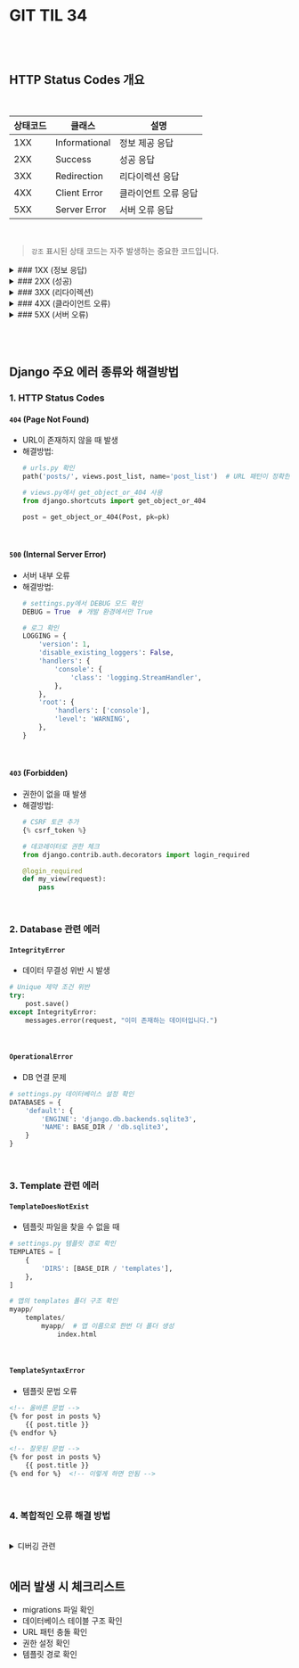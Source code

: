 # GIT TIL 34

<br><br>

## HTTP Status Codes 개요

<br>

| 상태코드 | 클래스 | 설명 |
|---------|--------|------|
| 1XX | Informational | 정보 제공 응답 |
| 2XX | Success | 성공 응답 |
| 3XX | Redirection | 리다이렉션 응답 |
| 4XX | Client Error | 클라이언트 오류 응답 |
| 5XX | Server Error | 서버 오류 응답 |

<br>

> `강조` 표시된 상태 코드는 자주 발생하는 중요한 코드입니다.



<details>
<summary>### 1XX (정보 응답)</summary>

| 상태코드 | 이름 | 설명 |
|---------|------|------|
| 100 | Continue | 클라이언트가 계속 요청을 이어가도 좋음 |
| 101 | Switching Protocols | 프로토콜을 전환하겠다는 응답 |
| 102 | Processing | 서버가 요청을 처리 중이나 아직 완료되지 않음 |

</details>

<details>
<summary>### 2XX (성공)</summary>

| 상태코드 | 이름 | 설명 |
|---------|------|------|
| `200` | OK | 요청 성공 |
| `201` | Created | 요청 성공 및 새로운 리소스 생성 |
| `204` | No Content | 요청 성공했지만 반환할 콘텐츠 없음 |

</details>

<details>
<summary>### 3XX (리다이렉션)</summary>

| 상태코드 | 이름 | 설명 |
|---------|------|------|
| `301` | Moved Permanently | 요청한 리소스의 URI 영구 변경 |
| `302` | Found | 요청한 리소스의 URI 일시적 변경 |
| `303` | See Other | 다른 위치로 요청하라는 응답 |
| 304 | Not Modified | 요청한 리소스가 수정되지 않음 |
| `307` | Temporary Redirect | 임시 리다이렉션 |

</details>

<details>
<summary>### 4XX (클라이언트 오류)</summary>

| 상태코드 | 이름 | 설명 |
|---------|------|------|
| `400` | Bad Request | 잘못된 요청 구문 |
| `401` | Unauthorized | 인증 필요 |
| `403` | Forbidden | 권한 없음 |
| `404` | Not Found | 리소스를 찾을 수 없음 |
| 405 | Method Not Allowed | 허용되지 않은 HTTP 메서드 |
| 409 | Conflict | 리소스 상태의 충돌 |
| 429 | Too Many Requests | 너무 많은 요청 |

</details>

<details>
<summary>### 5XX (서버 오류)</summary>

| 상태코드 | 이름 | 설명 |
|---------|------|------|
| `500` | Internal Server Error | 서버 내부 오류 |
| `501` | Not Implemented | 서버가 지원하지 않는 요청 |
| `502` | Bad Gateway | 게이트웨이/프록시 오류 |
| `503` | Service Unavailable | 서비스 일시적 사용 불가 |
| 504 | Gateway Timeout | 게이트웨이 시간 초과 |

</details>

<br><br>



## Django 주요 에러 종류와 해결방법

### 1. HTTP Status Codes

#### `404` (Page Not Found)
- URL이 존재하지 않을 때 발생
- 해결방법:
  ```python
  # urls.py 확인
  path('posts/', views.post_list, name='post_list')  # URL 패턴이 정확한지
  
  # views.py에서 get_object_or_404 사용
  from django.shortcuts import get_object_or_404
  
  post = get_object_or_404(Post, pk=pk)
  ```

<br>

#### `500` (Internal Server Error)
- 서버 내부 오류
- 해결방법:
  ```python
  # settings.py에서 DEBUG 모드 확인
  DEBUG = True  # 개발 환경에서만 True
  
  # 로그 확인
  LOGGING = {
      'version': 1,
      'disable_existing_loggers': False,
      'handlers': {
          'console': {
              'class': 'logging.StreamHandler',
          },
      },
      'root': {
          'handlers': ['console'],
          'level': 'WARNING',
      },
  }
  ```

<br>

#### `403` (Forbidden)
- 권한이 없을 때 발생
- 해결방법:
  ```python
  # CSRF 토큰 추가
  {% csrf_token %}
  
  # 데코레이터로 권한 체크
  from django.contrib.auth.decorators import login_required
  
  @login_required
  def my_view(request):
      pass
  ```

<br>

### 2. Database 관련 에러

#### `IntegrityError`
- 데이터 무결성 위반 시 발생
```python
# Unique 제약 조건 위반
try:
    post.save()
except IntegrityError:
    messages.error(request, "이미 존재하는 데이터입니다.")
```

<br>

#### `OperationalError`
- DB 연결 문제
```python
# settings.py 데이터베이스 설정 확인
DATABASES = {
    'default': {
        'ENGINE': 'django.db.backends.sqlite3',
        'NAME': BASE_DIR / 'db.sqlite3',
    }
}
```

<br>

### 3. Template 관련 에러

#### `TemplateDoesNotExist`
- 템플릿 파일을 찾을 수 없을 때
```python
# settings.py 템플릿 경로 확인
TEMPLATES = [
    {
        'DIRS': [BASE_DIR / 'templates'],
    },
]

# 앱의 templates 폴더 구조 확인
myapp/
    templates/
        myapp/  # 앱 이름으로 한번 더 폴더 생성
            index.html
```

<br>

#### `TemplateSyntaxError`
- 템플릿 문법 오류
```html
<!-- 올바른 문법 -->
{% for post in posts %}
    {{ post.title }}
{% endfor %}

<!-- 잘못된 문법 -->
{% for post in posts %}
    {{ post.title }}
{% end for %}  <!-- 이렇게 하면 안됨 -->
```

<br>

### 4. 복합적인 오류 해결 방법

<br>

<details> <summary>디버깅 관련</summary>

<br>

4-1. 로깅 설정으로 디버깅

```python
# settings.py
LOGGING = {
    'version': 1,
    'disable_existing_loggers': False,
    'handlers': {
        'file': {
            'level': 'DEBUG',
            'class': 'logging.FileHandler',
            'filename': 'debug.log',
        },
    },
    'loggers': {
        'django': {
            'handlers': ['file'],
            'level': 'DEBUG',
            'propagate': True,
        },
    },
}
```

<br>

4-2. 디버그 툴바 사용

```python
# settings.py
INSTALLED_APPS = [
    ...
    'debug_toolbar',
]

MIDDLEWARE = [
    'debug_toolbar.middleware.DebugToolbarMiddleware',
    ...
]

INTERNAL_IPS = [
    '127.0.0.1',
]
```
</details>
<br>


## 에러 발생 시 체크리스트
- migrations 파일 확인
- 데이터베이스 테이블 구조 확인
- URL 패턴 충돌 확인
- 권한 설정 확인
- 템플릿 경로 확인
